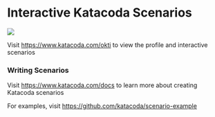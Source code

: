 # Interactive Katacoda Scenarios

[![](http://shields.katacoda.com/katacoda/okti/count.svg)](https://www.katacoda.com/okti "Get your profile on Katacoda.com")

Visit https://www.katacoda.com/okti to view the profile and interactive scenarios

### Writing Scenarios
Visit https://www.katacoda.com/docs to learn more about creating Katacoda scenarios

For examples, visit https://github.com/katacoda/scenario-example
